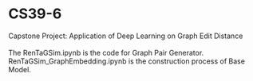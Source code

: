 # CS39-6
Capstone Project: Application of Deep Learning on Graph Edit Distance
<br /><br />The RenTaGSim.ipynb is the code for Graph Pair Generator.
<br />RenTaGSim_GraphEmbedding.ipynb is the construction process of Base Model.
